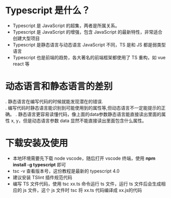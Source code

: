 # Typescript 是什么？
* Typescript 是 JavaScript 的超集，两者是所属关系。
* Typescript 是 JavaScript 的增强，包含 JavaScript 的最新特性，非常适合创建大型项目
* Typescript 是静态语言与动态语言 JavaScript 不同，TS 是和 JS 都是弱类型语言
* Typescript 也是前端的趋势，各大著名的前端框架都使用了 TS 重构，如 vue react 等

# 动态语言和静态语言的差别
. 静态语言在编写代码的时候就能发现潜在的错误.  
. 编写代码时静态语言能识别到可能使用到的属性等,但动态语言不一定能提示的正确。
. 静态语言更容易读懂代码，像上面的data参数静态语言能直接读出里面的属性 x, y，但是动态语言参数 data 显然不能直接读出里面包含什么属性。


# 下载安装及使用
* 本地环境需要先下载 node vscode，随后打开 vscode 终端，使用 **npm install -g typescript** 即可
* tsc -v 查看版本号，这份教程是最新的 typescript 4.0
* 建议安装 TSlint 插件规范代码
* 编写 TS 文件代码，使用 tsc xx.ts 命令运行 ts 文件，运行 ts 文件后会生成相应的 js 文件，这个 js 文件时 tsc 将 xx.ts 代码编译成 xx.js的代码